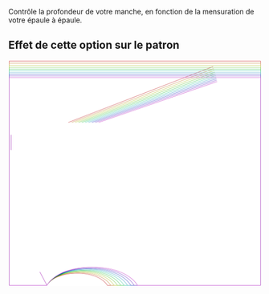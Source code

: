 
Contrôle la profondeur de votre manche, en fonction de la mensuration de votre épaule à épaule.


## Effet de cette option sur le patron
![Cette image montre l'effet de cette option en superposant plusieurs variantes qui ont une valeur différente pour cette option](tamiko_armholedepthfactor_sample.svg "Effet de cette option sur le motif")